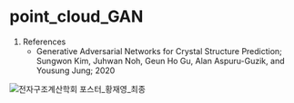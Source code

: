 # point_cloud_GAN

1. References
    - Generative Adversarial Networks for Crystal Structure Prediction; Sungwon Kim, Juhwan Noh, Geun Ho Gu, Alan Aspuru-Guzik, and Yousung Jung; 2020

![전자구조계산학회 포스터_황재영_최종](https://github.com/jwyeeh-dev/Gaussian_image_VAE/assets/99489807/f07216af-3677-4ff5-97db-01f037c13b8a)
